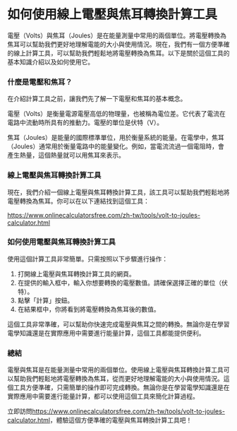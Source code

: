 如何使用線上電壓與焦耳轉換計算工具
=================

電壓（Volts）與焦耳（Joules）是在能量測量中常用的兩個單位。將電壓轉換為焦耳可以幫助我們更好地理解電能的大小與使用情況。現在，我們有一個方便準確的線上計算工具，可以幫助我們輕鬆地將電壓轉換為焦耳。以下是關於這個工具的基本知識介紹以及如何使用它。

### 什麼是電壓和焦耳？

在介紹計算工具之前，讓我們先了解一下電壓和焦耳的基本概念。

電壓（Volts）是衡量電源電壓高低的物理量，也被稱為電位差。它代表了電流在電路中流動時所具有的推動力。電壓的單位是伏特（V）。

焦耳（Joules）是能量的國際標準單位，用於衡量系統的能量。在電學中，焦耳（Joules）通常用於衡量電路中的能量變化。例如，當電流流過一個電阻時，會產生熱量，這個熱量就可以用焦耳來表示。

### 線上電壓與焦耳轉換計算工具

現在，我們介紹一個線上電壓與焦耳轉換計算工具，該工具可以幫助我們輕鬆地將電壓轉換為焦耳。你可以在以下連結找到這個工具：

<https://www.onlinecalculatorsfree.com/zh-tw/tools/volt-to-joules-calculator.html>

### 如何使用電壓與焦耳轉換計算工具

使用這個計算工具非常簡單。只需按照以下步驟進行操作：

1. 打開線上電壓與焦耳轉換計算工具的網頁。
2. 在提供的輸入框中，輸入你想要轉換的電壓數值。請確保選擇正確的單位（伏特）。
3. 點擊「計算」按鈕。
4. 在結果框中，你將看到將電壓轉換為焦耳後的數值。

這個工具非常準確，可以幫助你快速完成電壓與焦耳之間的轉換。無論你是在學習電學知識還是在實際應用中需要進行能量計算，這個工具都能提供便利。

### 總結

電壓與焦耳是在能量測量中常用的兩個單位。使用線上電壓與焦耳轉換計算工具可以幫助我們輕鬆地將電壓轉換為焦耳，從而更好地理解電能的大小與使用情況。這個工具方便準確，只需簡單的操作即可完成轉換。無論你是在學習電學知識還是在實際應用中需要進行能量計算，都可以使用這個工具來簡化計算過程。

立即訪問<https://www.onlinecalculatorsfree.com/zh-tw/tools/volt-to-joules-calculator.html>，體驗這個方便準確的電壓與焦耳轉換計算工具吧！